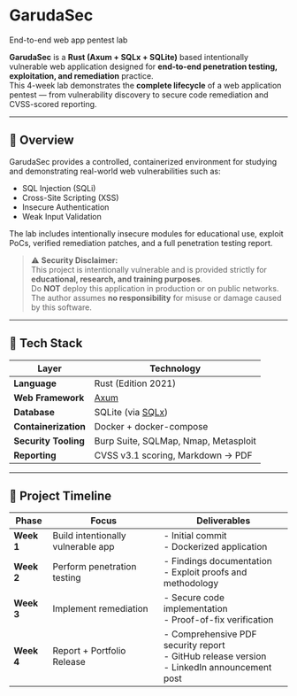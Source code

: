 # GarudaSec
End-to-end web app pentest lab

**GarudaSec** is a **Rust (Axum + SQLx + SQLite)** based intentionally vulnerable web application designed for **end-to-end penetration testing, exploitation, and remediation** practice.  
This 4-week lab demonstrates the **complete lifecycle** of a web application pentest — from vulnerability discovery to secure code remediation and CVSS-scored reporting.

---

## 📘 Overview

GarudaSec provides a controlled, containerized environment for studying and demonstrating real-world web vulnerabilities such as:

- SQL Injection (SQLi)  
- Cross-Site Scripting (XSS)  
- Insecure Authentication  
- Weak Input Validation  

The lab includes intentionally insecure modules for educational use, exploit PoCs, verified remediation patches, and a full penetration testing report.

> ⚠️ **Security Disclaimer:**  
> This project is intentionally vulnerable and is provided strictly for **educational, research, and training purposes**.  
> Do **NOT** deploy this application in production or on public networks.  
> The author assumes **no responsibility** for misuse or damage caused by this software.

---

## 🧩 Tech Stack

| Layer | Technology |
|-------|-------------|
| **Language** | Rust (Edition 2021) |
| **Web Framework** | [Axum](https://github.com/tokio-rs/axum) |
| **Database** | SQLite (via [SQLx](https://github.com/launchbadge/sqlx)) |
| **Containerization** | Docker + docker-compose |
| **Security Tooling** | Burp Suite, SQLMap, Nmap, Metasploit |
| **Reporting** | CVSS v3.1 scoring, Markdown → PDF |


---

## 📅 Project Timeline

| **Phase** | **Focus** | **Deliverables** |
|------------|------------|------------------|
| **Week 1** | Build intentionally vulnerable app | - Initial commit<br>- Dockerized application |
| **Week 2** | Perform penetration testing | - Findings documentation<br>- Exploit proofs and methodology |
| **Week 3** | Implement remediation | - Secure code implementation<br>- Proof-of-fix verification |
| **Week 4** | Report + Portfolio Release | - Comprehensive PDF security report<br>- GitHub release version<br>- LinkedIn announcement post |
